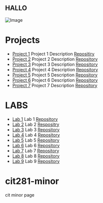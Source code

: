 ## HALLO
<img src = "https://images.unsplash.com/photo-1685988755140-263e9d8b2fb1?ixlib=rb-4.0.3&ixid=M3wxMjA3fDB8MHxwaG90by1wYWdlfHx8fGVufDB8fHx8fA%3D%3D&auto=format&fit=crop&w=1587&q=80" alt="Image" >

# Projects
+ [Project 1](https://madisenmeli.github.io/cit281-p1/) Project 1 Description [Repositiry](https://github.com/madisenmeli/cit281-p1)
+ [Project 2](https://madisenmeli.github.io/cit281-P2/) Project 2 Description [Repository](https://github.com/madisenmeli/cit281-P2)
+ [Project 3](https://madisenmeli.github.io/cit281-P3/) Project 3 Description [Repository](https://github.com/madisenmeli/cit281-P3)
+ [Project 4](https://madisenmeli.github.io/cit281-P4/) Project 4 Description [Repository](https://github.com/madisenmeli/cit281-P4)
+ [Project 5](https://madisenmeli.github.io/cit281-P5/) Project 5 Description [Repository](https://github.com/madisenmeli/cit281-P5)
+ [Project 6](https://madisenmeli.github.io/cit281-P6/) Project 6 Description [Repository](https://github.com/madisenmeli/cit281-P6)
+ [Project 7](https://madisenmeli.github.io/cit281-P7/) Project 7 Description [Repository](https://github.com/madisenmeli/cit281-P7)

# LABS
+ [Lab 1](https://madisenmeli.github.io/cit281-lab1/) Lab 1 [Repository](https://github.com/madisenmeli/cit281-lab1)
+ [Lab 2]( https://madisenmeli.github.io/cit281-lab2/) Lab 2 [Respositry](https://github.com/madisenmeli/cit281-lab2)
+ [Lab 3](https://madisenmeli.github.io/cit281-lab3/) Lab 3 [Repository](https://github.com/madisenmeli/cit281-lab3)
+ [Lab 4](https://madisenmeli.github.io/cit281-lab4/) Lab 4 [Repository](https://github.com/madisenmeli/cit281-lab4)
+ [Lab 5](https://madisenmeli.github.io/cit281-lab5/) Lab 5 [Repository](https://github.com/madisenmeli/cit281-lab5)
+ [Lab 6](https://madisenmeli.github.io/cit281-lab6/) Lab 6 [Repository](https://github.com/madisenmeli/cit281-lab6)
+ [Lab 7](https://madisenmeli.github.io/cit281-lab-7/) Lab 7 [Repository](https://github.com/madisenmeli/cit281-lab-7)
+ [Lab 8](https://madisenmeli.github.io/cit281-lab8/) Lab 8 [Repository](https://github.com/madisenmeli/cit281-lab8)
+ [Lab 9](https://madisenmeli.github.io/cit281-lab9/) Lab 9 [Repository](https://github.com/madisenmeli/cit281-lab9)
# cit281-minor
cit minor page
